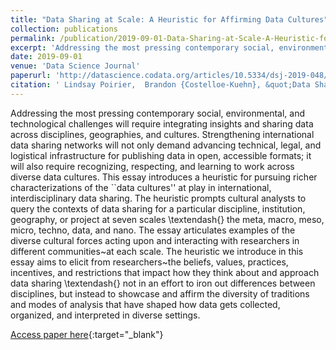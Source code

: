 ```yaml
---
title: "Data Sharing at Scale: A Heuristic for Affirming Data Cultures"
collection: publications
permalink: /publication/2019-09-01-Data-Sharing-at-Scale-A-Heuristic-for-Affirming-Data-Cultures
excerpt: 'Addressing the most pressing contemporary social, environmental, and technological challenges will require integrating insights and sharing data across disciplines, geographies, and cultures. Strengthening international data sharing networks will not only demand advancing technical, legal, and logistical infrastructure for publishing data in open, accessible formats; it will also require recognizing, respecting, and learning to work across diverse data cultures. This essay introduces a heuristic for pursuing richer characterizations of the ``data cultures&apos;&apos; at play in international, interdisciplinary data sharing. The heuristic prompts cultural analysts to query the contexts of data sharing for a particular discipline, institution, geography, or project at seven scales \textendash{} the meta, macro, meso, micro, techno, data, and nano. The essay articulates examples of the diverse cultural forces acting upon and interacting with researchers in different communities~at each scale. The heuristic we introduce in this essay aims to elicit from researchers~the beliefs, values, practices, incentives, and restrictions that impact how they think about and approach data sharing \textendash{} not in an effort to iron out differences between disciplines, but instead to showcase and affirm the diversity of traditions and modes of analysis that have shaped how data gets collected, organized, and interpreted in diverse settings.'
date: 2019-09-01
venue: 'Data Science Journal'
paperurl: 'http://datascience.codata.org/articles/10.5334/dsj-2019-048/'
citation: ' Lindsay Poirier,  Brandon {Costelloe-Kuehn}, &quot;Data Sharing at Scale: A Heuristic for Affirming Data Cultures.&quot; Data Science Journal, 2019.'
---
```

Addressing the most pressing contemporary social, environmental, and technological challenges will require integrating insights and sharing data across disciplines, geographies, and cultures. Strengthening international data sharing networks will not only demand advancing technical, legal, and logistical infrastructure for publishing data in open, accessible formats; it will also require recognizing, respecting, and learning to work across diverse data cultures. This essay introduces a heuristic for pursuing richer characterizations of the ``data cultures&apos;&apos; at play in international, interdisciplinary data sharing. The heuristic prompts cultural analysts to query the contexts of data sharing for a particular discipline, institution, geography, or project at seven scales \textendash{} the meta, macro, meso, micro, techno, data, and nano. The essay articulates examples of the diverse cultural forces acting upon and interacting with researchers in different communities~at each scale. The heuristic we introduce in this essay aims to elicit from researchers~the beliefs, values, practices, incentives, and restrictions that impact how they think about and approach data sharing \textendash{} not in an effort to iron out differences between disciplines, but instead to showcase and affirm the diversity of traditions and modes of analysis that have shaped how data gets collected, organized, and interpreted in diverse settings.

[Access paper here](http://datascience.codata.org/articles/10.5334/dsj-2019-048/){:target="_blank"}
